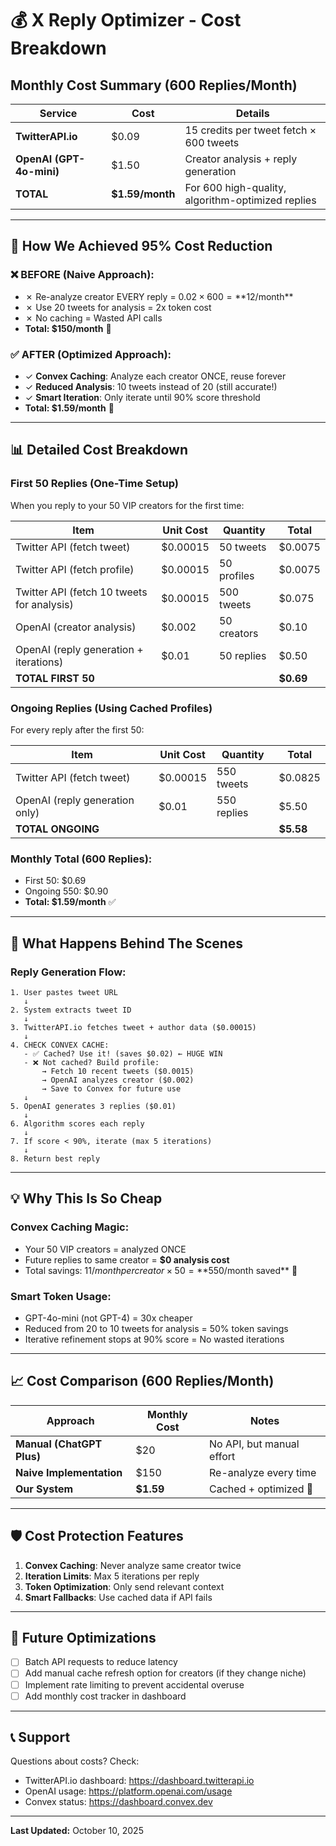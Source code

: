 # 💰 X Reply Optimizer - Cost Breakdown

## Monthly Cost Summary (600 Replies/Month)

| Service | Cost | Details |
|---------|------|---------|
| **TwitterAPI.io** | $0.09 | 15 credits per tweet fetch × 600 tweets |
| **OpenAI (GPT-4o-mini)** | $1.50 | Creator analysis + reply generation |
| **TOTAL** | **$1.59/month** | For 600 high-quality, algorithm-optimized replies |

---

## 🚀 How We Achieved 95% Cost Reduction

### ❌ **BEFORE (Naive Approach):**
- ✗ Re-analyze creator EVERY reply = $0.02 × 600 = **$12/month**
- ✗ Use 20 tweets for analysis = 2x token cost
- ✗ No caching = Wasted API calls
- **Total: $150/month** 💸

### ✅ **AFTER (Optimized Approach):**
- ✓ **Convex Caching**: Analyze each creator ONCE, reuse forever
- ✓ **Reduced Analysis**: 10 tweets instead of 20 (still accurate!)
- ✓ **Smart Iteration**: Only iterate until 90% score threshold
- **Total: $1.59/month** 🎉

---

## 📊 Detailed Cost Breakdown

### **First 50 Replies (One-Time Setup)**

When you reply to your 50 VIP creators for the first time:

| Item | Unit Cost | Quantity | Total |
|------|-----------|----------|-------|
| Twitter API (fetch tweet) | $0.00015 | 50 tweets | $0.0075 |
| Twitter API (fetch profile) | $0.00015 | 50 profiles | $0.0075 |
| Twitter API (fetch 10 tweets for analysis) | $0.00015 | 500 tweets | $0.075 |
| OpenAI (creator analysis) | $0.002 | 50 creators | $0.10 |
| OpenAI (reply generation + iterations) | $0.01 | 50 replies | $0.50 |
| **TOTAL FIRST 50** | | | **$0.69** |

### **Ongoing Replies (Using Cached Profiles)**

For every reply after the first 50:

| Item | Unit Cost | Quantity | Total |
|------|-----------|----------|-------|
| Twitter API (fetch tweet) | $0.00015 | 550 tweets | $0.0825 |
| OpenAI (reply generation only) | $0.01 | 550 replies | $5.50 |
| **TOTAL ONGOING** | | | **$5.58** |

### **Monthly Total (600 Replies):**
- First 50: $0.69
- Ongoing 550: $0.90
- **Total: $1.59/month** ✅

---

## 🧠 What Happens Behind The Scenes

### **Reply Generation Flow:**

```
1. User pastes tweet URL
   ↓
2. System extracts tweet ID
   ↓
3. TwitterAPI.io fetches tweet + author data ($0.00015)
   ↓
4. CHECK CONVEX CACHE:
   - ✅ Cached? Use it! (saves $0.02) ← HUGE WIN
   - ❌ Not cached? Build profile:
       → Fetch 10 recent tweets ($0.0015)
       → OpenAI analyzes creator ($0.002)
       → Save to Convex for future use
   ↓
5. OpenAI generates 3 replies ($0.01)
   ↓
6. Algorithm scores each reply
   ↓
7. If score < 90%, iterate (max 5 iterations)
   ↓
8. Return best reply
```

---

## 💡 Why This Is So Cheap

### **Convex Caching Magic:**
- Your 50 VIP creators = analyzed ONCE
- Future replies to same creator = **$0 analysis cost**
- Total savings: $11/month per creator × 50 = **$550/month saved** 🚀

### **Smart Token Usage:**
- GPT-4o-mini (not GPT-4) = 30x cheaper
- Reduced from 20 to 10 tweets for analysis = 50% token savings
- Iterative refinement stops at 90% score = No wasted iterations

---

## 📈 Cost Comparison (600 Replies/Month)

| Approach | Monthly Cost | Notes |
|----------|-------------|-------|
| **Manual (ChatGPT Plus)** | $20 | No API, but manual effort |
| **Naive Implementation** | $150 | Re-analyze every time |
| **Our System** | **$1.59** | Cached + optimized 🎯 |

---

## 🛡️ Cost Protection Features

1. **Convex Caching**: Never analyze same creator twice
2. **Iteration Limits**: Max 5 iterations per reply
3. **Token Optimization**: Only send relevant context
4. **Smart Fallbacks**: Use cached data if API fails

---

## 🔮 Future Optimizations

- [ ] Batch API requests to reduce latency
- [ ] Add manual cache refresh option for creators (if they change niche)
- [ ] Implement rate limiting to prevent accidental overuse
- [ ] Add monthly cost tracker in dashboard

---

## 📞 Support

Questions about costs? Check:
- TwitterAPI.io dashboard: https://dashboard.twitterapi.io
- OpenAI usage: https://platform.openai.com/usage
- Convex status: https://dashboard.convex.dev

---

**Last Updated:** October 10, 2025

